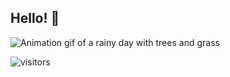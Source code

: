 ## Hello! 👋

<img alt="Animation gif of a rainy day with trees and grass" src="homepage.gif"> </img>

![visitors](https://vbr.wocr.tk/badge?page_id=visitor_pg1234566&color=00bb00)

<!--
**paraggangil/paraggangil** is a ✨ _special_ ✨ repository because its `README.md` (this file) appears on your GitHub profile.

Here are some ideas to get you started:

- 🔭 I’m currently working on ...
- 🌱 I’m currently learning ...
- 👯 I’m looking to collaborate on ...
- 🤔 I’m looking for help with ...
- 💬 Ask me about ...
- 📫 How to reach me: ...
- 😄 Pronouns: ...
- ⚡ Fun fact: ...
-->
